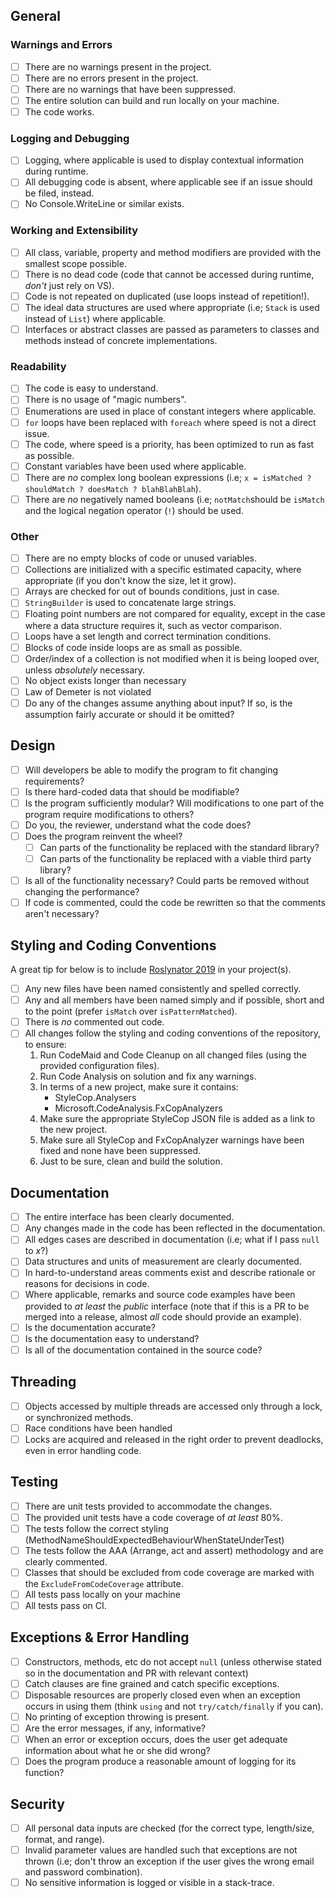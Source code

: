 ## General

### Warnings and Errors

- [ ] There are no warnings present in the project.
- [ ] There are no errors present in the project.
- [ ] There are no warnings that have been suppressed.
- [ ] The entire solution can build and run locally on your machine.
- [ ] The code works.

### Logging and Debugging

- [ ] Logging, where applicable is used to display contextual information during runtime.
- [ ] All debugging code is absent, where applicable see if an issue should be filed, instead.
- [ ] No Console.WriteLine or similar exists.

### Working and Extensibility

- [ ] All class, variable, property and method modifiers are provided with the smallest scope possible.
- [ ] There is no dead code (code that cannot be accessed during runtime, *don't* just rely on VS).
- [ ] Code is not repeated on duplicated (use loops instead of repetition!).
- [ ] The ideal data structures are used where appropriate (i.e; `Stack` is used instead of `List`) where applicable.
- [ ] Interfaces or abstract classes are passed as parameters to classes and methods instead of concrete implementations.

### Readability

- [ ] The code is easy to understand.
- [ ] There is no usage of "magic numbers".
- [ ] Enumerations are used in place of constant integers where applicable.
- [ ] `for` loops have been replaced with `foreach` where speed is not a direct issue.
- [ ] The code, where speed is a priority, has been optimized to run as fast as possible.
- [ ] Constant variables have been used where applicable.
- [ ] There are *no* complex long boolean expressions (i.e; `x = isMatched ? shouldMatch ? doesMatch ? blahBlahBlah`).
- [ ] There are *no* negatively named booleans (i.e; `notMatch`should be `isMatch` and the logical negation operator (`!`) should be used.

### Other

- [ ] There are no empty blocks of code or unused variables.
- [ ] Collections are initialized with a specific estimated capacity, where appropriate (if you don't know the size, let it grow).
- [ ] Arrays are checked for out of bounds conditions, just in case.
- [ ] `StringBuilder` is used to concatenate large strings.
- [ ] Floating point numbers are not compared for equality, except in the case where a data structure requires it, such as vector comparison.
- [ ] Loops have a set length and correct termination conditions.
- [ ] Blocks of code inside loops are as small as possible.
- [ ] Order/index of a collection is not modified when it is being looped over, unless _absolutely_ necessary.
- [ ] No object exists longer than necessary
- [ ] Law of Demeter is not violated
- [ ] Do any of the changes assume anything about input? If so, is the assumption fairly accurate or should it be omitted?

## Design

- [ ] Will developers be able to modify the program to fit changing requirements?
- [ ] Is there hard-coded data that should be modifiable?
- [ ] Is the program sufficiently modular? Will modifications to one part of the program require modifications to others?
- [ ] Do you, the reviewer, understand what the code does?
- [ ] Does the program reinvent the wheel?
  - [ ] Can parts of the functionality be replaced with the standard library?
  - [ ] Can parts of the functionality be replaced with a viable third party library?
- [ ] Is all of the functionality necessary? Could parts be removed without changing the performance?
- [ ] If code is commented, could the code be rewritten so that the comments aren't necessary?

## Styling and Coding Conventions

A great tip for below is to include [Roslynator 2019](https://marketplace.visualstudio.com/items?itemName=josefpihrt.Roslynator2019) in your project(s). 

- [ ] Any new files have been named consistently and spelled correctly.
- [ ] Any and all members have been named simply and if possible, short and to the point (prefer `isMatch` over `isPatternMatched`).
- [ ] There is _no_ commented out code.
- [ ] All changes follow the styling and coding conventions of the repository, to ensure:
	1. Run CodeMaid and Code Cleanup on all changed files (using the provided configuration files).
	2. Run Code Analysis on solution and fix any warnings.
	3. In terms of a new project, make sure it contains:
		- StyleCop.Analysers
		- Microsoft.CodeAnalysis.FxCopAnalyzers
	4. Make sure the appropriate StyleCop JSON file is added as a link to the new project.
	5. Make sure all StyleCop and FxCopAnalyzer warnings have been fixed and none have been suppressed.
	6. Just to be sure, clean and build the solution.

## Documentation

- [ ] The entire interface has been clearly documented.
- [ ] Any changes made in the code has been reflected in the documentation.
- [ ] All edges cases are described in documentation (i.e; what if I pass `null` to _x_?)
- [ ] Data structures and units of measurement are clearly documented.
- [ ] In hard-to-understand areas comments exist and describe rationale or reasons for decisions in code.
- [ ] Where applicable, remarks and source code examples have been provided to _at least_ the _public_ interface (note that if this is a PR to be merged into a release, almost *all* code should provide an example).
- [ ] Is the documentation accurate?
- [ ] Is the documentation easy to understand?
- [ ] Is all of the documentation contained in the source code?

## Threading

- [ ] Objects accessed by multiple threads are accessed only through a lock, or synchronized methods.
- [ ] Race conditions have been handled
- [ ] Locks are acquired and released in the right order to prevent deadlocks, even in error handling code.

## Testing

- [ ] There are unit tests provided to accommodate the changes.
- [ ] The provided unit tests have a code coverage of _at least_ 80%.
- [ ] The tests follow the correct styling (MethodNameShouldExpectedBehaviourWhenStateUnderTest)
- [ ] The tests follow the AAA (Arrange, act and assert) methodology and are clearly commented.
- [ ] Classes that should be excluded from code coverage are marked with the `ExcludeFromCodeCoverage` attribute.
- [ ] All tests pass locally on your machine
- [ ] All tests pass on CI.

## Exceptions & Error Handling

- [ ] Constructors, methods, etc do not accept `null` (unless otherwise stated so in the documentation and PR with relevant context)
- [ ] Catch clauses are fine grained and catch specific exceptions.
- [ ] Disposable resources are properly closed even when an exception occurs in using them (think `using` and not `try/catch/finally` if you can).
- [ ] No printing of exception throwing is present.
- [ ] Are the error messages, if any, informative?
- [ ] When an error or exception occurs, does the user get adequate information about what he or she did wrong?
- [ ] Does the program produce a reasonable amount of logging for its function?

## Security

- [ ] All personal data inputs are checked (for the correct type, length/size, format, and range).
- [ ] Invalid parameter values are handled such that exceptions are not thrown (i.e; don't throw an exception if the user gives the wrong email and password combination).
- [ ] No sensitive information is logged or visible in a stack-trace.
